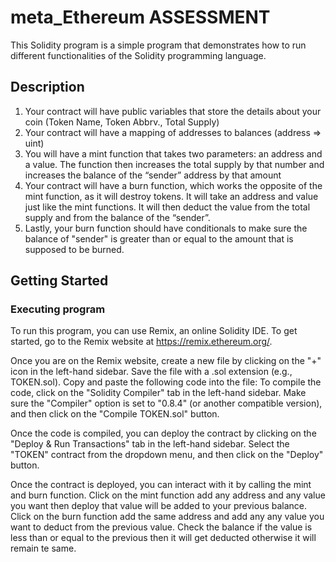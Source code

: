 # meta_Ethereum ASSESSMENT
This Solidity program is a simple program that demonstrates how to run different functionalities of the Solidity programming language.
## Description 
1. Your contract will have public variables that store the details about your coin (Token Name, Token Abbrv., Total Supply)
2. Your contract will have a mapping of addresses to balances (address => uint)
3. You will have a mint function that takes two parameters: an address and a value. 
   The function then increases the total supply by that number and increases the balance 
   of the “sender” address by that amount
4. Your contract will have a burn function, which works the opposite of the mint function, as it will destroy tokens. 
   It will take an address and value just like the mint functions. It will then deduct the value from the total supply 
   and from the balance of the “sender”.
5. Lastly, your burn function should have conditionals to make sure the balance of "sender" is greater than or equal 
   to the amount that is supposed to be burned.
   
## Getting Started
### Executing program
To run this program, you can use Remix, an online Solidity IDE. To get started, go to the Remix website at https://remix.ethereum.org/.

Once you are on the Remix website, create a new file by clicking on the "+" icon in the left-hand sidebar. Save the file with a .sol extension (e.g., TOKEN.sol). Copy and paste the following code into the file:
To compile the code, click on the "Solidity Compiler" tab in the left-hand sidebar. Make sure the "Compiler" option is set to "0.8.4" (or another compatible version), and then click on the "Compile TOKEN.sol" button.

Once the code is compiled, you can deploy the contract by clicking on the "Deploy & Run Transactions" tab in the left-hand sidebar. Select the "TOKEN" contract from the dropdown menu, and then click on the "Deploy" button.

Once the contract is deployed, you can interact with it by calling the mint and burn function. Click on the mint function add any address and any value you want then deploy that value will be added to your previous balance. Click on the burn function add the same address and add any any value you want to deduct from the previous value. Check the balance if the value is less than or equal to the previous then it will get deducted otherwise it will remain te same.


